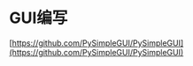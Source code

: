 # GUI编写

[https://github.com/PySimpleGUI/PySimpleGUI](https://github.com/PySimpleGUI/PySimpleGUI)



